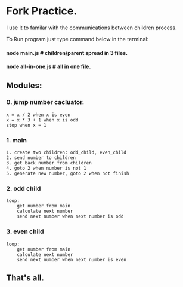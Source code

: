 # Fork Practice.

I use it to familar with the communications between children process.

To Run program just type command below in the terminal:	
####	node main.js           # children/parent spread in 3 files.
####	node all-in-one.js     # all in one file.

## Modules:

### 0. jump number cacluator.
	x = x / 2 when x is even
	x = x * 3 + 1 when x is odd
	stop when x = 1

### 1. main
	1. create two children: odd_child, even_child
	2. send number to children
	3. get back number from children
	4. goto 2 when number is not 1
	5. generate new number, goto 2 when not finish

### 2. odd child
	loop:
		get number from main
		calculate next number
		send next number when next number is odd

### 3. even child
	loop:
		get number from main
		calculate next number
		send next number when next number is even

## That's all.
